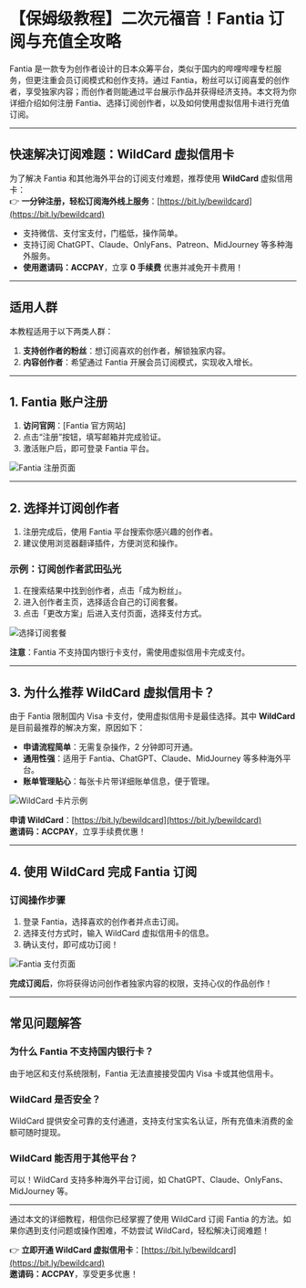 # 【保姆级教程】二次元福音！Fantia 订阅与充值全攻略

Fantia 是一款专为创作者设计的日本众筹平台，类似于国内的哔哩哔哩专栏服务，但更注重会员订阅模式和创作支持。通过 Fantia，粉丝可以订阅喜爱的创作者，享受独家内容；而创作者则能通过平台展示作品并获得经济支持。本文将为你详细介绍如何注册 Fantia、选择订阅创作者，以及如何使用虚拟信用卡进行充值订阅。

---

## 快速解决订阅难题：WildCard 虚拟信用卡

为了解决 Fantia 和其他海外平台的订阅支付难题，推荐使用 **WildCard** 虚拟信用卡：  
👉 **一分钟注册，轻松订阅海外线上服务**：[https://bit.ly/bewildcard](https://bit.ly/bewildcard)  
- 支持微信、支付宝支付，门槛低，操作简单。  
- 支持订阅 ChatGPT、Claude、OnlyFans、Patreon、MidJourney 等多种海外服务。  
- **使用邀请码：ACCPAY**，立享 **0 手续费** 优惠并减免开卡费用！  

---

## 适用人群

本教程适用于以下两类人群：
1. **支持创作者的粉丝**：想订阅喜欢的创作者，解锁独家内容。
2. **内容创作者**：希望通过 Fantia 开展会员订阅模式，实现收入增长。

---

## 1. Fantia 账户注册

1. **访问官网**：[Fantia 官方网站]
2. 点击“注册”按钮，填写邮箱并完成验证。  
3. 激活账户后，即可登录 Fantia 平台。  

![Fantia 注册页面](https://blogsorachatgpt.oss-cn-shanghai.aliyuncs.com/fa1.png)

---

## 2. 选择并订阅创作者

1. 注册完成后，使用 Fantia 平台搜索你感兴趣的创作者。  
2. 建议使用浏览器翻译插件，方便浏览和操作。  

### 示例：订阅创作者武田弘光

1. 在搜索结果中找到创作者，点击「成为粉丝」。  
2. 进入创作者主页，选择适合自己的订阅套餐。  
3. 点击「更改方案」后进入支付页面，选择支付方式。  

![选择订阅套餐](https://blogsorachatgpt.oss-cn-shanghai.aliyuncs.com/fa4.png)

**注意**：Fantia 不支持国内银行卡支付，需使用虚拟信用卡完成支付。

---

## 3. 为什么推荐 WildCard 虚拟信用卡？

由于 Fantia 限制国内 Visa 卡支付，使用虚拟信用卡是最佳选择。其中 **WildCard** 是目前最推荐的解决方案，原因如下：  
- **申请流程简单**：无需复杂操作，2 分钟即可开通。  
- **通用性强**：适用于 Fantia、ChatGPT、Claude、MidJourney 等多种海外平台。  
- **账单管理贴心**：每张卡片带详细账单信息，便于管理。  

![WildCard 卡片示例](https://blogsorachatgpt.oss-cn-shanghai.aliyuncs.com/fa6.png)

**申请 WildCard**：[https://bit.ly/bewildcard](https://bit.ly/bewildcard)  
**邀请码：ACCPAY**，立享手续费优惠！

---

## 4. 使用 WildCard 完成 Fantia 订阅

### 订阅操作步骤

1. 登录 Fantia，选择喜欢的创作者并点击订阅。  
2. 选择支付方式时，输入 WildCard 虚拟信用卡的信息。  
3. 确认支付，即可成功订阅！  

![Fantia 支付页面](https://blogsorachatgpt.oss-cn-shanghai.aliyuncs.com/fa7.png)

**完成订阅后**，你将获得访问创作者独家内容的权限，支持心仪的作品创作！

---

## 常见问题解答

### 为什么 Fantia 不支持国内银行卡？
由于地区和支付系统限制，Fantia 无法直接接受国内 Visa 卡或其他信用卡。

### WildCard 是否安全？
WildCard 提供安全可靠的支付通道，支持支付宝实名认证，所有充值未消费的金额可随时提现。

### WildCard 能否用于其他平台？
可以！WildCard 支持多种海外平台订阅，如 ChatGPT、Claude、OnlyFans、MidJourney 等。

---

通过本文的详细教程，相信你已经掌握了使用 WildCard 订阅 Fantia 的方法。如果你遇到支付问题或操作困难，不妨尝试 WildCard，轻松解决订阅难题！

👉 **立即开通 WildCard 虚拟信用卡**：[https://bit.ly/bewildcard](https://bit.ly/bewildcard)  
**邀请码：ACCPAY**，享受更多优惠！
